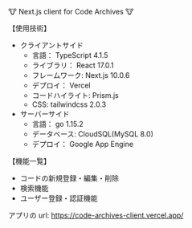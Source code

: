 🐮 Next.js client for Code Archives 🐮

【使用技術】

- クライアントサイド
  - 言語： TypeScript 4.1.5
  - ライブラリ： React 17.0.1
  - フレームワーク: Next.js 10.0.6
  - デプロイ： Vercel
  - コードハイライト: Prism.js
  - CSS: tailwindcss 2.0.3
- サーバーサイド
  - 言語： go 1.15.2
  - データベース: CloudSQL(MySQL 8.0)
  - デプロイ： Google App Engine

【機能一覧】

- コードの新規登録・編集・削除
- 検索機能
- ユーザー登録・認証機能

アプリの url: https://code-archives-client.vercel.app/
